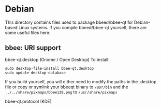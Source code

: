 
Debian
====================
This directory contains files used to package bbeed/bbee-qt
for Debian-based Linux systems. If you compile bbeed/bbee-qt yourself, there are some useful files here.

## bbee: URI support ##


bbee-qt.desktop  (Gnome / Open Desktop)
To install:

	sudo desktop-file-install bbee-qt.desktop
	sudo update-desktop-database

If you build yourself, you will either need to modify the paths in
the .desktop file or copy or symlink your bbeeqt binary to `/usr/bin`
and the `../../share/pixmaps/bbee128.png` to `/usr/share/pixmaps`

bbee-qt.protocol (KDE)

